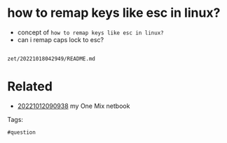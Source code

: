 # how to remap keys like esc in linux?

- concept of `how to remap keys like esc in linux?`
- can i remap caps lock to esc?

```
```

` zet/20221018042949/README.md `

# Related

- [20221012090938](/zet/20221012090938/README.md) my One Mix netbook

Tags:

    #question
